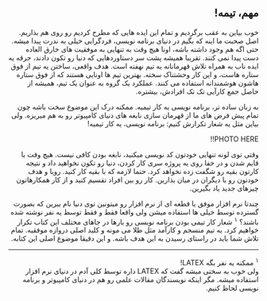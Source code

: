 <div dir="rtl">

## مهم، تیمه! 
خوب بیاین به عقب برگردیم و تمام این ایده هایی که مطرح کردیم رو روی هم بذاریم. 
اصل صحبت ما اینه که بگیم در دنیای برنامه نویسی، فردگرایی خیلی به ندرت پیدا میشه. حتی اگه هم وجود داشته باشه، اونا هیچ وقت به تنهایی به موفقیت های خارق العاده دست پیدا نمی کنند. تقریبا همیشه پشت سر دستاوردهایی که دنیا رو تکون دادند، جرقه یه ایده ناب به همراه تلاش قهرمانانه یه تیم نهفته است. هدف واقعی، ساختن یه تیم از فوق ستاره هاست، و این کار وحشتناک سخته. بهترین تیم ها اونایی هستند که از فوق ستاره هاشون هوشمندانه استفاده می کنند. عملکرد یک گروه به عنوان یک تیم، همیشه از حاصل جمع کارآیی تک تک افرادش، بیشتره. 

به زبان ساده تر، برنامه نویسی یه کار تیمیه. ممکنه درک این موضوع سخت باشه چون تمام پیش فرض های ما از قهرمان سازی نابغه های دنیای کامپیوتر رو به هم میریزه. ولی بیاین مثل یه شعار تکرارش کنیم: برنامه نویسی، یه کار تیمیه! 

PHOTO HERE!!

وقتی توی لونه تنهایی خودتون کد نویسی میکنید، نابغه بودن کافی نیست. هیچ وقت با قایم شدن و در خفا روی یه پروژه سری کار کردن، دنیا رو تکون نخواهید داد و نتیجه کارتون بقیه رو شگفت زده نخواهد کرد. حتما لازمه که با بقیه کار کنید. رویا و هدف خودتون رو با دیگران در میان بذارین. کار رو بین افراد تقسیم کنید و از کار همکارهاتون چیزهای جدید یاد بگیرین. 

چندتا نرم افزار موفق یا قطعه ای از نرم افزار رو میتونین توی دنیا نام ببرین که بصورت گسترده توسط خیلی ها استفاده میشن ولی واقعا فقط و فقط توسط یه نفر نوشته شده باشند؟ <sup>۱</sup>
شعار کار تیمی بودن برنامه نویسی رو بارها در جاهای مختلف این کتاب تکرار خواهیم کرد. یه تیم منسجم و کارآمد مثل طلا می مونه و کلید اصلی دروازه موفقیه. تمام تلاش شما باید در راستای رسیدن به این هدف باشه. و این دقیقا موضوع اصلی این کتابه. 

----
<sup>۱</sup> ممکنه یه نفر بگه
LATEX! <br>
ولی خوب به سختی میشه گفت که 
LATEX
داره توسط کلی آدم در دنیای نرم افزار استفاده میشه. مگر اینکه نویسندگان مقالات علمی رو هم در دنیای کامپیوتر و برنامه نویسی لحاظ کنیم. 


</div>